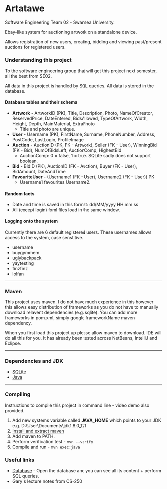 # Artatawe

Software Engineering Team 02 - Swansea University.

Ebay-like system for auctioning artwork on a standalone device.

Allows registration of new users, creating, bidding and viewing past/present auctions for registered users. 

### Understanding this project
To the software engineering group that will get this project next semester, all the best from SE02. 

All data in this project is handled by SQL queries. All data is stored in the database.

#### Database tables and their schema
* **Artwork** - ArtworkID (PK), Title, Description, Photo, NameOfCreator, ReservedPrice, DateEntered, BidsAllowed, TypeOfArtwork, Width, Height, Depth, MainMaterial, ExtraPhoto
  - Title and photo are unique.
* **User** - Username (PK), FirstName, Surname, PhoneNumber, Address, PostCode, LastLogin, ProfileImage
* **Auction** - AuctionID (PK, FK - Artwork), Seller (FK - User), WinningBid (FK - Bid), NumOfBidsLeft, AuctionComp, HighestBid
  - AuctionComp: 0 = false, 1 = true. SQLite sadly does not support boolean.
* **Bid** - BidID (PK), AuctionID (FK - Auction), Buyer (FK - User), BidAmount, DateAndTime
* **FavouriteUser** - (Username1 (FK - User), Username2 (FK - User)) PK
  - Username1 favourites Username2.



#### Random facts
* Date and time is saved in this format: dd/MM/yyyy HH:mm:ss
* All (except login) fxml files load in the same window.



#### Logging onto the system
Currently there are 6 default registered users. These usernames allows access to the system, case senstitive.
* username
* buygymmem
* uglybackpack
* yaytesting
* finzfinz
* lolfan
*** 
### Maven
This project uses maven. I do not have much experience in this however this allows easy distribution of frameworks as you do not have to manually download relavent dependencies (e.g. sqlite). You can add more frameworks in pom.xml, simply google frameworkName maven dependency. 

When you first load this project up please allow maven to download. IDE will do all this for you. It has already been tested across NetBeans, IntelliJ and Eclipse. 

*** 
### Dependencies and JDK
* [SQLite](https://mvnrepository.com/artifact/org.xerial/sqlite-jdbc/3.21.0)
* [Java](http://www.oracle.com/technetwork/java/javase/downloads/jdk8-downloads-2133151.html)
***
### Compiling
Instructions to compile this project in command line - video demo also provided.
1. Add new systems variable called **JAVA_HOME** which points to your JDK e.g. D:\User\Documents\jdk1.8.0_121
2. [Install and extract maven](http://maven.apache.org/download.cgi)
3. Add maven to PATH.
4. Perform verification test - ```mvn --verify```
5. Compile and run - ```mvn exec:java```

### Useful links
* [Database](https://sqliteonline.com/) - Open the database and you can see all its content + perform SQL queries.
* Gary's lecture notes from CS-250

















